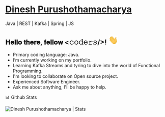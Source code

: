 # [Dinesh Purushothamacharya](https://www.google.com/)
Java | REST | Kafka | Spring | JS


<h2> 𝐇𝐞𝐥𝐥𝐨 𝐭𝐡𝐞𝐫𝐞, 𝐟𝐞𝐥𝐥𝐨𝐰 <𝚌𝚘𝚍𝚎𝚛𝚜/>! <img src="https://raw.githubusercontent.com/ABSphreak/ABSphreak/master/gifs/Hi.gif" width="30px"></h2>
<!-- Namaste 🙏 -->
 <!--<img align="right" height="270px" alt="GIF" src="https://i.pinimg.com/originals/e4/26/70/e426702edf874b181aced1e2fa5c6cde.gif" /> -->
 
* Primary coding language: Java.
* I’m currently working on my portfolio.
* Learning Kafka Streams and tyring to dive into the world of Functional Programming.
* I'm looking to collaborate on Open source project.
* Experienced Software Engineer.
* Ask me about anything, I'll be happy to help.

<summary>📊 Github Stats</summary>

<p align="left"> <img src="https://github-readme-stats.vercel.app/api?username=DineshPurushothamacharya&show_icons=true&theme=gotham" alt="Dinesh Purushothamacharya | Stats" />
